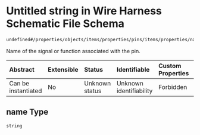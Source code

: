 # Untitled string in Wire Harness Schematic File Schema

```txt
undefined#/properties/objects/items/properties/pins/items/properties/name
```

Name of the signal or function associated with the pin.

| Abstract            | Extensible | Status         | Identifiable            | Custom Properties | Additional Properties | Access Restrictions | Defined In                                                              |
| :------------------ | :--------- | :------------- | :---------------------- | :---------------- | :-------------------- | :------------------ | :---------------------------------------------------------------------- |
| Can be instantiated | No         | Unknown status | Unknown identifiability | Forbidden         | Allowed               | none                | [schematic.schema.json\*](schematic.schema.json "open original schema") |

## name Type

`string`

